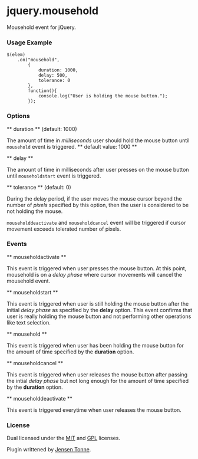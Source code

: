 jquery.mousehold
================

Mousehold event for jQuery.

### Usage Example

```
$(elem)
	.on("mousehold",
		{
			duration: 1000,
			delay: 500,
			tolerance: 0
		},
		function(){
			console.log("User is holding the mouse button.");
		});
```

### Options

** duration ** (default: 1000)

The amount of time in _milliseconds_ user should hold the mouse button until `mousehold` event is triggered. ** default value: 1000 **

** delay **

The amount of time in milliseconds after user presses on the mouse button until `mouseholdstart` event is triggered.

** tolerance ** (default: 0)

During the delay period, if the user moves the mouse cursor beyond the number of _pixels_ specified by this option, then the user is considered to be not holding the mouse. 

`mouseholddeactivate` and `mouseholdcancel` event will be triggered if cursor movement exceeds tolerated number of pixels.

### Events

** mouseholdactivate **

This event is triggered when user presses the mouse button. At this point, mousehold is on a _delay phase_ where cursor movements will cancel the mousehold event.

** mouseholdstart **

This event is triggered when user is still holding the mouse button after the initial _delay phase_ as specified by the **delay** option. This event confirms that user is really holding the mouse button and not performing other operations like text selection.

** mousehold **

This event is triggered when user has been holding the mouse button for the amount of time specified by the **duration** option.

** mouseholdcancel **

This event is triggered when user releases the mouse button after passing the intial _delay phase_ but not long enough for the amount of time specified by the **duration** option.

** mouseholddeactivate **

This event is triggered everytime when user releases the mouse button.


### License
Dual licensed under the [MIT](http://www.opensource.org/licenses/mit-license.php) and [GPL](http://www.gnu.org/licenses/gpl.html) licenses.

Plugin writtened by [Jensen Tonne](mailto:jensen.tonne@gmail.com).